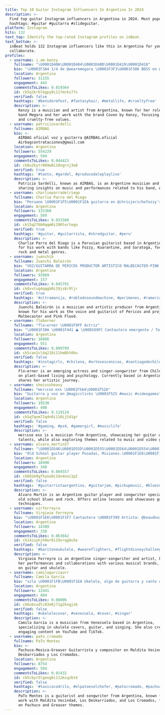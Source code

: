 ```yaml
---
title: Top 10 Guitar Instagram Influencers In Argentina In 2024
description: >-
  Find top guitar Instagram influencers in Argentina in 2024. Most popular
  hashtags: #guitar #guitarra #slideguitar.
platform: Instagram
hits: 132
text_top: Identify the top-rated Instagram profiles on inBeat.
text_bottom: >-
  inBeat holds 132 Instagram influencers like this in Argentina for you to
  collaborate.
profiles:
  - username: i.am.kenzy
    fullname: "\U0001D40A\U0001D404\U0001D40D\U0001D419\U0001D418"
    bio: "\U0001F3A4 1/4 de @wearemegara \U0001F3F3️‍\U0001F308 BOSS en @covenbykenzy \U0001F91F\U0001F3FB Salgo en @metalovision \U0001F3B8 Artista de @cream.guitars \U0001F4E9 kenzy@covenbykenzy.com \U0001F437 Friends not food"
    location: Argentina
    followers: 31155
    engagement: 445
    commentsToLikes: 0.019364
    id: ck5q1krblbgpy0i117mcks77s
    verified: false
    hashtags: '#benidormfest, #fantasyhair, #metallife, #crueltyfree'
    description: >-
      Kenzy is a musician and artist from Argentina, known for her role in the
      band Megara and her work with the brand Coven by Kenzy, focusing on music
      and cruelty-free values.
  - username: patriciosardelli
    fullname: AIRBAG
    bio: >-
      AIRBAG oficial voz y guitarra @AIRBAG.oficial
      Airbagcontrataciones@gmail.com
    location: Argentina
    followers: 554229
    engagement: 594
    commentsToLikes: 0.044423
    id: ck0u2kytr069w0i19ngrnj3e8
    verified: true
    hashtags: '#tanto, #gardel, #producedaleplaylive'
    description: >-
      Patricio Sardelli, known as AIRBAG, is an Argentine musician and vocalist,
      sharing insights on music and performances related to his band, Airbag.
  - username: charlieparradelriego
    fullname: Charlie Parra del Riego
    bio: "Peruano \U0001F1F5\U0001F1EA guitarra en @chrisjerichofozzy’s @kuarantine_official \U0001F1FA\U0001F1F8 y @saratogaoficial \U0001F1EA\U0001F1F8 Uso @kramerguitarsus @emgpickups @ernieball @valeton_music"
    location: Argentina
    followers: 132360
    engagement: 569
    commentsToLikes: 0.031508
    id: ck15q276b0qqm0i190lortega
    verified: true
    hashtags: '#guitar, #guitarrista, #shredguitar, #peru'
    description: >-
      Charlie Parra del Riego is a Peruvian guitarist based in Argentina, known
      for his work with bands like Fozzy, Kuarantine, and Saratoga, focusing on
      rock and metal genres.
  - username: juanchib
    fullname: Juanchi Baleirón
    bio: "VOZ/GUITARRA DE PERICOS PRODUCTOR ARTÍSTICO MALBECASTER-PINK FLOOD Y GRAN BALEIRÓN VIVA PERICOS! link \U0001F447\U0001F3FC"
    location: Argentina
    followers: 93969
    engagement: 157
    commentsToLikes: 0.045791
    id: ck0vvtsg4qqgb0i19js8r9ljr
    verified: true
    hashtags: '#ultramanija, #robledosoundmachine, #perimones, #ramoricos'
    description: >-
      Juanchi Baleirón is a musician and artistic producer from Argentina,
      known for his work as the voice and guitarist of Pericos and projects like
      Malbecaster and Pink Flood.
  - username: floberner
    fullname: "flo♭erner \U0001F9FF Actriz"
    bio: "\U0001F30A \U0001F441 ⛰ \U000169FC Cantautora emergente / Toco guitarra \U000169FC Egresada psicología UC \U000169FC Plant based \U0001F331 Chile ⏳ \U000169FC Hablar con: @alfonso.contreras.dupre"
    location: Argentina
    followers: 16866
    engagement: 551
    commentsToLikes: 0.099799
    id: ck5can2cldq210i11hm8ht0hu
    verified: false
    hashtags: '#instagirls, #chilena, #artesescenicas, #santiagodechile'
    description: >-
      Flo♭erner is an emerging actress and singer-songwriter from Chile, focused
      on plant-based living and psychology. Currently based in Argentina, she
      shares her artistic journey.
  - username: sheissoheavy
    fullname: "мєℓιѕѕα exx \U0001F5A4\U0001F52A"
    bio: "Guitarra y voz en @magicclicks \U0001F525 #music #videogames"
    location: Argentina
    followers: 19530
    engagement: 490
    commentsToLikes: 0.119124
    id: ck5q7qxm72q4n0i110ij541gr
    verified: false
    hashtags: '#gaming, #ps4, #gamergirl, #musiclife'
    description: >-
      мєℓιѕѕα exx is a musician from Argentina, showcasing her guitar and vocal
      talents, while also exploring themes related to music and video games.
  - username: alvaro_martin27
    fullname: "\U0001D546\U0001D55D\U0001D555\U0001D564\U0001D554\U0001D559\U0001D560\U0001D560\U0001D55D\U0001F3B8\U0001D539\U0001D55D\U0001D566\U0001D556\U0001D564&ℝ\U0001D560\U0001D554\U0001D55C"
    bio: "Old School guitar player Posadas, Misiones.\U0001F1E6\U0001F1F7 Songwriter, online Lessons, Endorsed by @kellerguitar @magslide New Song"
    location: Argentina
    followers: 16990
    engagement: 348
    commentsToLikes: 0.084557
    id: ck602m9gfhyoo0i14n4noi1p2
    verified: false
    hashtags: '#guitarristaargentino, #guitarjam, #pickupmusic, #bluesmusic'
    description: >-
      Alvaro Martin is an Argentine guitar player and songwriter specializing in
      old school blues and rock. Offers online lessons and showcases guitar
      techniques.
  - username: virferreyra
    fullname: Virgiиiα Ferreyrα
    bio: "\U0001F1E6\U0001F1F7 Cantautora \U0001F399 Artista: @beaudoux_guitars • @flightukulele • @daddarioargentina ⚡️ 24 de FEB: set de ALTO VOLTAJE en @theroxygrillbar \U0001F3AB reservas \U0001F447\U0001F3FC"
    location: Argentina
    followers: 14389
    engagement: 338
    commentsToLikes: 0.063042
    id: ck14iuyhjh9or0i19xrqg6u5e
    verified: false
    hashtags: '#baritoneukulele, #weareflighters, #flightdisneychallenge, #flightukelele'
    description: >-
      Virgiиiα Ferreyrα is an Argentine singer-songwriter and artist, known for
      her performances and collaborations with various musical brands, focused
      on guitar and ukulele.
  - username: camilagarciaurr
    fullname: Camila García
    bio: "vzla \U0001F1FB\U0001F1EA Ukelele, algo de guitarra y canto un poco también ❤️\U0001F3B5 | Canal de YT \U0001F3A5 la buena vibra se contagia \U0001F918\U0001F3FB⭐️ Sigueme en TikTok \U0001F449\U0001F3FB @camilagarciaurr"
    location: Argentina
    followers: 12441
    engagement: 404
    commentsToLikes: 0.08006
    id: ck6ubvudlc03e0j71g2kxgjxb
    verified: false
    hashtags: '#ukelelecover, #venezuela, #cover, #singer'
    description: >-
      Camila García is a musician from Venezuela based in Argentina,
      specializing in ukulele covers, guitar, and singing. She also creates
      engaging content on YouTube and TikTok.
  - username: pato_cromado
    fullname: PaTo Montes
    bio: >-
      Pachuco-Mexica-Greaser Guitarrista y compositor en Maldita Vecindad. Los
      Deskarriados y Los Cromados.
    location: Argentina
    followers: 8754
    engagement: 584
    commentsToLikes: 0.01432
    id: ck5cbyr5lgeog0i112miqzbt4
    verified: false
    hashtags: '#taxicocodrilo, #elpatoeselchofer, #patocromado, #pachucostyle'
    description: >-
      PaTo Montes is a guitarist and songwriter from Argentina, known for his
      work with Maldita Vecindad, Los Deskarriados, and Los Cromados, focusing
      on Pachuco and Greaser themes.
---
```


